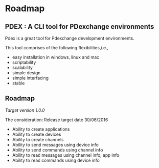# Roadmap

## PDEX : A CLI tool for PDexchange environments

Pdex is a great tool for Pdexchange development environments.

This tool comprises of the following flexibilities,i.e.,

- easy installation in windows, linux and mac
- scriptability
- scalability
- simple design
- simple interfacing
- stable

## Roadmap

*Target version 1.0.0*

The consideration: Release target date 30/06/2016


- Ability to create applications
- Ability to create devices
- Ability to create channels
- Ability to send messages using device info
- Ability to send commands using channel info
- Ability to read messages using channel info, app info
- Ability to read commands using device info
